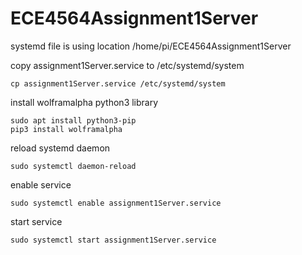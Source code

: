 # ECE4564Assignment1Server

systemd file is using location /home/pi/ECE4564Assignment1Server

copy assignment1Server.service to /etc/systemd/system
```
cp assignment1Server.service /etc/systemd/system
```

install wolframalpha python3 library
```
sudo apt install python3-pip
pip3 install wolframalpha
```

reload systemd daemon
```
sudo systemctl daemon-reload
```

enable service
```
sudo systemctl enable assignment1Server.service
```

start service
```
sudo systemctl start assignment1Server.service
```
